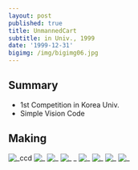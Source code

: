 ```yaml
---
layout: post
published: true
title: UnmannedCart
subtitle: in Univ., 1999
date: '1999-12-31'
bigimg: /img/bigimg06.jpg
---
```


## Summary
* 1st Competition in Korea Univ.
* Simple Vision Code

## Making

![_ccd](https://cloud.githubusercontent.com/assets/12775748/21953388/af2c5688-da78-11e6-9716-197fc09c1dc8.jpg)
![_](https://cloud.githubusercontent.com/assets/12775748/21953389/af4e3212-da78-11e6-8125-d698fb5bbecd.jpg)
![_](https://cloud.githubusercontent.com/assets/12775748/21953391/af69bd0c-da78-11e6-9ff7-a3390c98f063.jpg)
![_ _](https://cloud.githubusercontent.com/assets/12775748/21953390/af699110-da78-11e6-956b-43bc07586974.jpg)
![_](https://cloud.githubusercontent.com/assets/12775748/21953392/af6a5f50-da78-11e6-8a10-de16ba74ded5.jpg)
![_](https://cloud.githubusercontent.com/assets/12775748/21953393/af6def62-da78-11e6-86d7-203a37baa699.jpg)
![_](https://cloud.githubusercontent.com/assets/12775748/21953395/af71161a-da78-11e6-8c0c-43b194fa7746.jpg)
![_](https://cloud.githubusercontent.com/assets/12775748/21953394/af6f2d0a-da78-11e6-8d8c-2252f82128c7.jpg)
